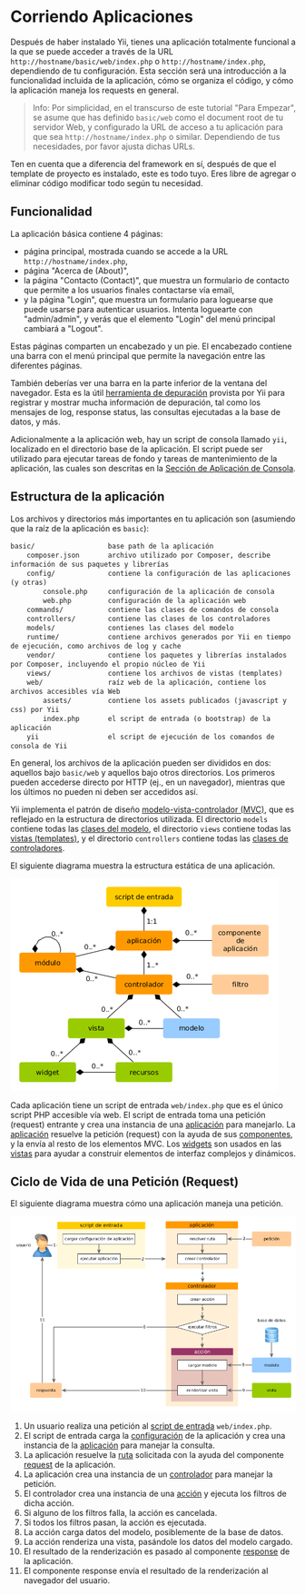 Corriendo Aplicaciones
======================

Después de haber instalado Yii, tienes una aplicación totalmente funcional a la que se puede acceder a través de
la URL `http://hostname/basic/web/index.php` o `http://hostname/index.php`, dependiendo de tu configuración.
Esta sección será una introducción a la funcionalidad incluida de la aplicación, cómo se organiza el código,
y cómo la aplicación maneja los requests en general.

> Info: Por simplicidad, en el transcurso de este tutorial "Para Empezar", se asume que has definido `basic/web`
  como el document root de tu servidor Web, y configurado la URL de acceso a tu aplicación para que sea `http://hostname/index.php`
  o similar.
  Dependiendo de tus necesidades, por favor ajusta dichas URLs.
  
Ten en cuenta que a diferencia del framework en sí, después de que el template de proyecto es instalado, este es todo tuyo. Eres libre de agregar o eliminar
código modificar todo según tu necesidad.


Funcionalidad <span id="functionality"></span>
-------------

La aplicación básica contiene 4 páginas:

* página principal, mostrada cuando se accede a la URL `http://hostname/index.php`,
* página "Acerca de (About)",
* la página "Contacto (Contact)", que muestra un formulario de contacto que permite a los usuarios finales contactarse vía email,
* y la página "Login", que muestra un formulario para loguearse que puede usarse para autenticar usuarios. 
  Intenta loguearte con "admin/admin", y verás que el elemento "Login" del menú principal cambiará a "Logout".

Estas páginas comparten un encabezado y un pie. El encabezado contiene una barra con el menú principal que permite
la navegación entre las diferentes páginas.

También deberías ver una barra en la parte inferior de la ventana del navegador.
Esta es la útil [herramienta de depuración](tool-debugger.md) provista por Yii para registrar y mostrar mucha información de depuración, tal como los mensajes de log, response status, las consultas ejecutadas a la base de datos, y más.

Adicionalmente a la aplicación web, hay un script de consola llamado `yii`, localizado en el directorio base de la aplicación.
El script puede ser utilizado para ejecutar tareas de fondo y tareas de mantenimiento de la aplicación, las cuales son descritas
en la [Sección de Aplicación de Consola](tutorial-console.md).

  
Estructura de la aplicación <span id="application-structure"></span>
---------------------------

Los archivos y directorios más importantes en tu aplicación son (asumiendo que la raíz de la aplicación es `basic`):

```
basic/                  base path de la aplicación
    composer.json       archivo utilizado por Composer, describe información de sus paquetes y librerías
    config/             contiene la configuración de las aplicaciones (y otras)
        console.php     configuración de la aplicación de consola
        web.php         configuración de la aplicación web
    commands/           contiene las clases de comandos de consola
    controllers/        contiene las clases de los controladores
    models/             contienes las clases del modelo
    runtime/            contiene archivos generados por Yii en tiempo de ejecución, como archivos de log y cache
    vendor/             contiene los paquetes y librerías instalados por Composer, incluyendo el propio núcleo de Yii
    views/              contiene los archivos de vistas (templates)
    web/                raíz web de la aplicación, contiene los archivos accesibles vía Web
        assets/         contiene los assets publicados (javascript y css) por Yii
        index.php       el script de entrada (o bootstrap) de la aplicación
    yii                 el script de ejecución de los comandos de consola de Yii
```

En general, los archivos de la aplicación pueden ser divididos en dos: aquellos bajo `basic/web` y aquellos bajo otros directorios.
Los primeros pueden accederse directo por HTTP (ej., en un navegador), mientras que los últimos no pueden ni deben ser accedidos así.

Yii implementa el patrón de diseño [modelo-vista-controlador (MVC)](https://wikipedia.org/wiki/Model-view-controller),
que es reflejado en la estructura de directorios utilizada. El directorio `models` contiene todas las [clases del modelo](structure-models.md),
el directorio `views` contiene todas las [vistas (templates)](structure-views.md), y el directorio `controllers` contiene
todas las [clases de controladores](structure-controllers.md).

El siguiente diagrama muestra la estructura estática de una aplicación.

![Estructura Estática de una Aplicación](images/application-structure.png)

Cada aplicación tiene un script de entrada `web/index.php` que es el único script PHP accesible vía web.
El script de entrada toma una petición (request) entrante y crea una instancia de una [aplicación](structure-applications.md) para manejarlo.
La [aplicación](structure-applications.md) resuelve la petición (request) con la ayuda de sus [componentes](concept-components.md),
y la envía al resto de los elementos MVC. Los [widgets](structure-widgets.md) son usados en las [vistas](structure-views.md)
para ayudar a construir elementos de interfaz complejos y dinámicos.


Ciclo de Vida de una Petición (Request) <span id="request-lifecycle"></span>
---------------------------------------

El siguiente diagrama muestra cómo una aplicación maneja una petición.

![Ciclo de Vida de un Request](images/request-lifecycle.png)

1. Un usuario realiza una petición al [script de entrada](structure-entry-scripts.md) `web/index.php`.
2. El script de entrada carga la [configuración](concept-configurations.md) de la aplicación y crea
   una instancia de la [aplicación](structure-applications.md) para manejar la consulta.
3. La aplicación resuelve la [ruta](runtime-routing.md) solicitada con la ayuda del
   componente [request](runtime-requests.md) de la aplicación.
4. La aplicación crea una instancia de un [controlador](structure-controllers.md) para manejar la petición.
5. El controlador crea una instancia de una [acción](structure-controllers.md) y ejecuta los filtros de dicha acción.
6. Si alguno de los filtros falla, la acción es cancelada.
7. Si todos los filtros pasan, la acción es ejecutada.
8. La acción carga datos del modelo, posiblemente de la base de datos.
9. La acción renderiza una vista, pasándole los datos del modelo cargado.
10. El resultado de la renderización es pasado al componente [response](runtime-responses.md) de la aplicación.
11. El componente response envía el resultado de la renderización al navegador del usuario.

